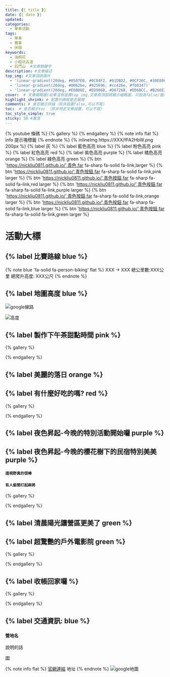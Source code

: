 ```yaml
---
title: {{ title }}
date: {{ date }}
updated:
categories: 
  - 單車活動
tags: 
  - 單車
  - 賽事
  - 休閒
keywords: 
  - 油桐花
  - 小粗坑古道
  - 石門山  #文章關鍵字
description: #文章描述
top_img: #文章頂部圖片
  - 'linear-gradient(20deg, #0507EB, #0C84F2, #01DBD2, #0CF26C, #30E80C)'
  - 'linear-gradient(20deg, #0062be, #925696, #cc426e, #fb0347)'
  - 'linear-gradient(20deg, #E6B86E, #ED986B, #D6726B, #ED6BCC, #B266E3)'
cover:  # 文章縮略圖(如果沒有設置top_img,文章頁頂部將顯示縮略圖，可設為false/圖片地址/留空)
highlight_shrink: # 配置代碼框是否展開
comments: # 是否顯示評論（除非設置false,可以不寫）
toc:  # 是否顯示toc （除非特定文章設置，可以不寫）
toc_style_simple: true
sticky: 50 #置頂
---
```


{% youtube 條碼 %}
{% gallery %}
{% endgallery %}
{% note info flat %}
info 提示塊標籤
{% endnote %}
{% inlineImg https://XXX/fFA2HbW.png 200px %}
{% label 灰 %}
{% label 藍色高亮 blue %}
{% label 粉色高亮 pink %}
{% label 紅色高亮 red %}
{% label 紫色高亮 purple %}
{% label 橘色高亮 orange %}
{% label 綠色高亮 green %}
{% btn 'https://nickliu0811.github.io/',青色,far fa-sharp fa-solid fa-link,larger %}
{% btn 'https://nickliu0811.github.io/',青色按鈕,far fa-sharp fa-solid fa-link,pink larger %}
{% btn 'https://nickliu0811.github.io/',青色按鈕,far fa-sharp fa-solid fa-link,red larger %}
{% btn 'https://nickliu0811.github.io/',青色按鈕,far fa-sharp fa-solid fa-link,purple larger %}
{% btn 'https://nickliu0811.github.io/',青色按鈕,far fa-sharp fa-solid fa-link,orange larger %}
{% btn 'https://nickliu0811.github.io/',青色按鈕,far fa-sharp fa-solid fa-link,blue larger %}
{% btn 'https://nickliu0811.github.io/',青色按鈕,far fa-sharp fa-solid fa-link,green larger %}

# 活動大標

## {% label 比賽路線 blue %}

{% note blue 'fa-solid fa-person-biking' flat %}
XXX -> XXX
總公里數:XXX公里
總爬升高度: XXX公尺
{% endnote %}


## {% label 地圖高度 blue %}

![google線路](https://i.imgur.com/ImoSNkg.png)

![高度](https://i.imgur.com/bvYctEw.png)



## {% label 製作下午茶甜點時間 pink %}

{% gallery %}

{% endgallery %}

## {% label 美麗的落日 orange %}


## {% label 有什麼好吃的嗎? red %}

{% gallery %}

{% endgallery %}

## {% label 夜色昇起-今晚的特別活動開始囉 purple %}
## {% label 夜色昇起-今晚的櫻花樹下的民宿特別美美 purple %}

####  `這視野真的很棒`

####  `有人偷閒打起麻將`

{% gallery %}

{% endgallery %}
## {% label 清晨陽光讓營區更美了 green %}
## {% label 超驚艷的戶外電影院 green %}


{% gallery %}

{% endgallery %}

## {% label 收帳回家囉 %}

{% gallery %}

{% endgallery %}

## {% label 交通資訊: blue %}

### `營地名`

說明的話

圖![]()

{% note info flat %}
[官網連結]()
地址
{% endnote %}
![google地圖](https://i.imgur.com/9JyOeQp.png)
